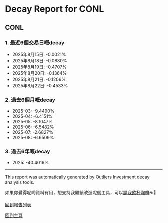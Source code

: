 # Decay Report for CONL

## CONL

### 1. 最近6個交易日嘅decay

- 2025年8月15日: -0.0021%
- 2025年8月18日: -0.0880%
- 2025年8月19日: -0.4707%
- 2025年8月20日: -0.1364%
- 2025年8月21日: -0.1206%
- 2025年8月22日: -0.4533%

### 2. 過去6個月嘅decay

- 2025-03: -9.4490%
- 2025-04: -6.4151%
- 2025-05: -8.1047%
- 2025-06: -6.5482%
- 2025-07: -2.6827%
- 2025-08: -6.6509%

### 3. 過去6年嘅decay

- 2025: -40.4016%

------------------------------
This report was automatically generated by [Outliers Investment](https://outliersecon.github.io/Outliers-Investment/) decay analysis tools.

如果你覺得呢啲資料有用，想支持我繼續改進呢個工具，可以[請我飲杯咖啡](https://buymeacoffee.com/outliersecon)☕🙏

[回到報告列表](https://outliersecon.github.io/Outliers-Investment/reports/reports_public)

[回到主頁](https://outliersecon.github.io/Outliers-Investment/)